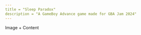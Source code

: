 ```yaml
---
title = "Sleep Paradox"
description = "A GameBoy Advance game made for GBA Jam 2024"
---
```


Image + Content